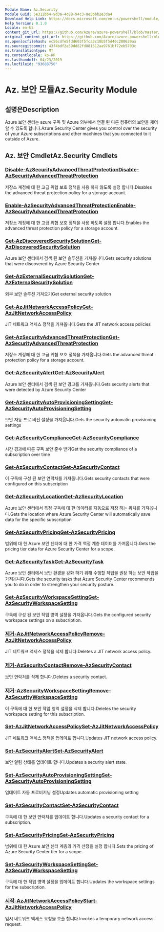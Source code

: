 ```yaml
---
Module Name: Az.Security
Module Guid: 5e312bb4-9d3a-4c88-94c3-8e5bbb2e3da4
Download Help Link: https://docs.microsoft.com/en-us/powershell/module/az.security
Help Version: 0.1.0
Locale: en-US
content_git_url: https://github.com/Azure/azure-powershell/blob/master/src/Security/Security/help/Az.Security.md
original_content_git_url: https://github.com/Azure/azure-powershell/blob/master/src/Security/Security/help/Az.Security.md
ms.openlocfilehash: ec56cdfe5fdd603f5fca3c18b5f5d40c280629aa
ms.sourcegitcommit: 43f4bdf2a59dd82fd881512aa9761bf72eb5703c
ms.translationtype: MT
ms.contentlocale: ko-KR
ms.lasthandoff: 04/23/2019
ms.locfileid: "93688750"
---
```

# <span data-ttu-id="72d93-101">Az. 보안 모듈</span><span class="sxs-lookup"><span data-stu-id="72d93-101">Az.Security Module</span></span>
## <span data-ttu-id="72d93-102">설명은</span><span class="sxs-lookup"><span data-stu-id="72d93-102">Description</span></span>
<span data-ttu-id="72d93-103">Azure 보안 센터는 azure 구독 및 Azure 외부에서 연결 된 다른 컴퓨터의 보안을 제어할 수 있도록 합니다.</span><span class="sxs-lookup"><span data-stu-id="72d93-103">Azure Security Center gives you control over the security of your Azure subscriptions and other machines that you connected to it outside of Azure.</span></span>

## <span data-ttu-id="72d93-104">Az. 보안 Cmdlet</span><span class="sxs-lookup"><span data-stu-id="72d93-104">Az.Security Cmdlets</span></span>
### [<span data-ttu-id="72d93-105">Disable-AzSecurityAdvancedThreatProtection</span><span class="sxs-lookup"><span data-stu-id="72d93-105">Disable-AzSecurityAdvancedThreatProtection</span></span>](Disable-AzSecurityAdvancedThreatProtection.md)
<span data-ttu-id="72d93-106">저장소 계정에 대 한 고급 위협 보호 정책을 사용 하지 않도록 설정 합니다.</span><span class="sxs-lookup"><span data-stu-id="72d93-106">Disables the advanced threat protection policy for a storage account.</span></span>

### [<span data-ttu-id="72d93-107">Enable-AzSecurityAdvancedThreatProtection</span><span class="sxs-lookup"><span data-stu-id="72d93-107">Enable-AzSecurityAdvancedThreatProtection</span></span>](Enable-AzSecurityAdvancedThreatProtection.md)
<span data-ttu-id="72d93-108">저장소 계정에 대 한 고급 위협 보호 정책을 사용 하도록 설정 합니다.</span><span class="sxs-lookup"><span data-stu-id="72d93-108">Enables the advanced threat protection policy for a storage account.</span></span>

### [<span data-ttu-id="72d93-109">Get-AzDiscoveredSecuritySolution</span><span class="sxs-lookup"><span data-stu-id="72d93-109">Get-AzDiscoveredSecuritySolution</span></span>](Get-AzDiscoveredSecuritySolution.md)
<span data-ttu-id="72d93-110">Azure 보안 센터에서 검색 된 보안 솔루션을 가져옵니다.</span><span class="sxs-lookup"><span data-stu-id="72d93-110">Gets security solutions that were discovered by Azure Security Center</span></span>

### [<span data-ttu-id="72d93-111">Get-AzExternalSecuritySolution</span><span class="sxs-lookup"><span data-stu-id="72d93-111">Get-AzExternalSecuritySolution</span></span>](Get-AzExternalSecuritySolution.md)
<span data-ttu-id="72d93-112">외부 보안 솔루션 가져오기</span><span class="sxs-lookup"><span data-stu-id="72d93-112">Get external security solution</span></span> 

### [<span data-ttu-id="72d93-113">Get-AzJitNetworkAccessPolicy</span><span class="sxs-lookup"><span data-stu-id="72d93-113">Get-AzJitNetworkAccessPolicy</span></span>](Get-AzJitNetworkAccessPolicy.md)
<span data-ttu-id="72d93-114">JIT 네트워크 액세스 정책을 가져옵니다.</span><span class="sxs-lookup"><span data-stu-id="72d93-114">Gets the JIT network access policies</span></span>

### [<span data-ttu-id="72d93-115">Get-AzSecurityAdvancedThreatProtection</span><span class="sxs-lookup"><span data-stu-id="72d93-115">Get-AzSecurityAdvancedThreatProtection</span></span>](Get-AzSecurityAdvancedThreatProtection.md)
<span data-ttu-id="72d93-116">저장소 계정에 대 한 고급 위협 보호 정책을 가져옵니다.</span><span class="sxs-lookup"><span data-stu-id="72d93-116">Gets the advanced threat protection policy for a storage account.</span></span>

### [<span data-ttu-id="72d93-117">Get-AzSecurityAlert</span><span class="sxs-lookup"><span data-stu-id="72d93-117">Get-AzSecurityAlert</span></span>](Get-AzSecurityAlert.md)
<span data-ttu-id="72d93-118">Azure 보안 센터에서 검색 된 보안 경고를 가져옵니다.</span><span class="sxs-lookup"><span data-stu-id="72d93-118">Gets security alerts that were detected by Azure Security Center</span></span>

### [<span data-ttu-id="72d93-119">Get-AzSecurityAutoProvisioningSetting</span><span class="sxs-lookup"><span data-stu-id="72d93-119">Get-AzSecurityAutoProvisioningSetting</span></span>](Get-AzSecurityAutoProvisioningSetting.md)
<span data-ttu-id="72d93-120">보안 자동 프로 비전 설정을 가져옵니다.</span><span class="sxs-lookup"><span data-stu-id="72d93-120">Gets the security automatic provisioning settings</span></span>

### [<span data-ttu-id="72d93-121">Get-AzSecurityCompliance</span><span class="sxs-lookup"><span data-stu-id="72d93-121">Get-AzSecurityCompliance</span></span>](Get-AzSecurityCompliance.md)
<span data-ttu-id="72d93-122">시간 경과에 따른 구독 보안 준수 받기</span><span class="sxs-lookup"><span data-stu-id="72d93-122">Get the security compliance of a subscription over time</span></span>

### [<span data-ttu-id="72d93-123">Get-AzSecurityContact</span><span class="sxs-lookup"><span data-stu-id="72d93-123">Get-AzSecurityContact</span></span>](Get-AzSecurityContact.md)
<span data-ttu-id="72d93-124">이 구독에 구성 된 보안 연락처를 가져옵니다.</span><span class="sxs-lookup"><span data-stu-id="72d93-124">Gets security contacts that were configured on this subscription</span></span>

### [<span data-ttu-id="72d93-125">Get-AzSecurityLocation</span><span class="sxs-lookup"><span data-stu-id="72d93-125">Get-AzSecurityLocation</span></span>](Get-AzSecurityLocation.md)
<span data-ttu-id="72d93-126">Azure 보안 센터에서 특정 구독에 대 한 데이터를 자동으로 저장 하는 위치를 가져옵니다.</span><span class="sxs-lookup"><span data-stu-id="72d93-126">Gets the location where Azure Security Center will automatically save data for the specific subscription</span></span>

### [<span data-ttu-id="72d93-127">Get-AzSecurityPricing</span><span class="sxs-lookup"><span data-stu-id="72d93-127">Get-AzSecurityPricing</span></span>](Get-AzSecurityPricing.md)
<span data-ttu-id="72d93-128">범위에 대 한 Azure 보안 센터에 대 한 가격 책정 계층 데이터를 가져옵니다.</span><span class="sxs-lookup"><span data-stu-id="72d93-128">Gets the pricing tier data for Azure Security Center for a scope.</span></span>

### [<span data-ttu-id="72d93-129">Get-AzSecurityTask</span><span class="sxs-lookup"><span data-stu-id="72d93-129">Get-AzSecurityTask</span></span>](Get-AzSecurityTask.md)
<span data-ttu-id="72d93-130">Azure 보안 센터에서 보안 환경을 강화 하기 위해 수행할 작업을 권장 하는 보안 작업을 가져옵니다.</span><span class="sxs-lookup"><span data-stu-id="72d93-130">Gets the security tasks that Azure Security Center recommends you to do in order to strengthen your security posture.</span></span>

### [<span data-ttu-id="72d93-131">Get-AzSecurityWorkspaceSetting</span><span class="sxs-lookup"><span data-stu-id="72d93-131">Get-AzSecurityWorkspaceSetting</span></span>](Get-AzSecurityWorkspaceSetting.md)
<span data-ttu-id="72d93-132">구독에 구성 된 보안 작업 영역 설정을 가져옵니다.</span><span class="sxs-lookup"><span data-stu-id="72d93-132">Gets the configured security workspace settings on a subscription.</span></span>

### [<span data-ttu-id="72d93-133">제거-AzJitNetworkAccessPolicy</span><span class="sxs-lookup"><span data-stu-id="72d93-133">Remove-AzJitNetworkAccessPolicy</span></span>](Remove-AzJitNetworkAccessPolicy.md)
<span data-ttu-id="72d93-134">JIT 네트워크 액세스 정책을 삭제 합니다.</span><span class="sxs-lookup"><span data-stu-id="72d93-134">Deletes a JIT network access policy.</span></span>

### [<span data-ttu-id="72d93-135">제거-AzSecurityContact</span><span class="sxs-lookup"><span data-stu-id="72d93-135">Remove-AzSecurityContact</span></span>](Remove-AzSecurityContact.md)
<span data-ttu-id="72d93-136">보안 연락처를 삭제 합니다.</span><span class="sxs-lookup"><span data-stu-id="72d93-136">Deletes a security contact.</span></span>

### [<span data-ttu-id="72d93-137">제거-AzSecurityWorkspaceSetting</span><span class="sxs-lookup"><span data-stu-id="72d93-137">Remove-AzSecurityWorkspaceSetting</span></span>](Remove-AzSecurityWorkspaceSetting.md)
<span data-ttu-id="72d93-138">이 구독에 대 한 보안 작업 영역 설정을 삭제 합니다.</span><span class="sxs-lookup"><span data-stu-id="72d93-138">Deletes the security workspace setting for this subscription.</span></span>

### [<span data-ttu-id="72d93-139">Set-AzJitNetworkAccessPolicy</span><span class="sxs-lookup"><span data-stu-id="72d93-139">Set-AzJitNetworkAccessPolicy</span></span>](Set-AzJitNetworkAccessPolicy.md)
<span data-ttu-id="72d93-140">JIT 네트워크 액세스 정책을 업데이트 합니다.</span><span class="sxs-lookup"><span data-stu-id="72d93-140">Updates JIT network access policy.</span></span>

### [<span data-ttu-id="72d93-141">Set-AzSecurityAlert</span><span class="sxs-lookup"><span data-stu-id="72d93-141">Set-AzSecurityAlert</span></span>](Set-AzSecurityAlert.md)
<span data-ttu-id="72d93-142">보안 알림 상태를 업데이트 합니다.</span><span class="sxs-lookup"><span data-stu-id="72d93-142">Updates a security alert state.</span></span>

### [<span data-ttu-id="72d93-143">Set-AzSecurityAutoProvisioningSetting</span><span class="sxs-lookup"><span data-stu-id="72d93-143">Set-AzSecurityAutoProvisioningSetting</span></span>](Set-AzSecurityAutoProvisioningSetting.md)
<span data-ttu-id="72d93-144">업데이트 자동 프로비저닝 설정</span><span class="sxs-lookup"><span data-stu-id="72d93-144">Updates automatic provisioning setting</span></span>

### [<span data-ttu-id="72d93-145">Set-AzSecurityContact</span><span class="sxs-lookup"><span data-stu-id="72d93-145">Set-AzSecurityContact</span></span>](Set-AzSecurityContact.md)
<span data-ttu-id="72d93-146">구독에 대 한 보안 연락처를 업데이트 합니다.</span><span class="sxs-lookup"><span data-stu-id="72d93-146">Updates a security contact for a subscription.</span></span>

### [<span data-ttu-id="72d93-147">Set-AzSecurityPricing</span><span class="sxs-lookup"><span data-stu-id="72d93-147">Set-AzSecurityPricing</span></span>](Set-AzSecurityPricing.md)
<span data-ttu-id="72d93-148">범위에 대 한 Azure 보안 센터 계층의 가격 산정을 설정 합니다.</span><span class="sxs-lookup"><span data-stu-id="72d93-148">Sets the pricing of Azure Security Center tier for a scope.</span></span>

### [<span data-ttu-id="72d93-149">Set-AzSecurityWorkspaceSetting</span><span class="sxs-lookup"><span data-stu-id="72d93-149">Set-AzSecurityWorkspaceSetting</span></span>](Set-AzSecurityWorkspaceSetting.md)
<span data-ttu-id="72d93-150">구독에 대 한 작업 영역 설정을 업데이트 합니다.</span><span class="sxs-lookup"><span data-stu-id="72d93-150">Updates the workspace settings for the subscription.</span></span>

### [<span data-ttu-id="72d93-151">시작-AzJitNetworkAccessPolicy</span><span class="sxs-lookup"><span data-stu-id="72d93-151">Start-AzJitNetworkAccessPolicy</span></span>](Start-AzJitNetworkAccessPolicy.md)
<span data-ttu-id="72d93-152">임시 네트워크 액세스 요청을 호출 합니다.</span><span class="sxs-lookup"><span data-stu-id="72d93-152">Invokes a temporary network access request.</span></span>

